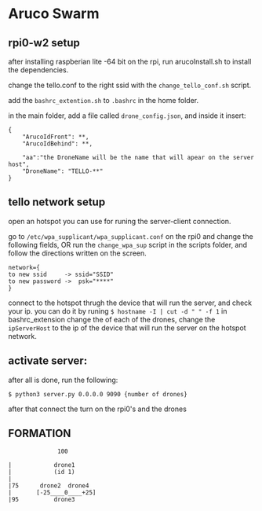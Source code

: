 # Aruco Swarm

## rpi0-w2 setup

after installing raspberian lite -64 bit on the rpi, run 
arucoInstall.sh to install the dependencies.

change the tello.conf to the right ssid with the `change_tello_conf.sh` script.

add the `bashrc_extention.sh` to `.bashrc` in the home folder.

in the main folder, add a file called `drone_config.json`, and inside it insert:

```
{
    "ArucoIdFront": **,
    "ArucoIdBehind": **,
    
    "aa":"the DroneName will be the name that will apear on the server host",
    "DroneName": "TELLO-**"
}
```

## tello network setup

open an hotspot you can use for runing the server-client connection.

go to `/etc/wpa_supplicant/wpa_supplicant.conf` on the rpi0 and change the following fields,
OR run the `change_wpa_sup` script in the scripts folder, and follow the directions written on the screen.
```
network={
to new ssid     -> ssid="SSID"
to new password ->  psk="****"
}
```

connect to the hotspot thrugh the device that will run the server, and check your ip.
you can do it by runing `$ hostname -I | cut -d " " -f 1`
in bashrc_extension change the of each of the drones, change the `ipServerHost` 
to the ip of the device that will run the server on the hotspot network.

## activate server:

after all is done, run the following:

```
$ python3 server.py 0.0.0.0 9090 {number of drones}
```

after that connect the turn on the rpi0's and the drones


## FORMATION
```
              100

|            drone1
|            (id 1)
|   
|75      drone2  drone4
|       [-25____0____+25]
|95          drone3
```